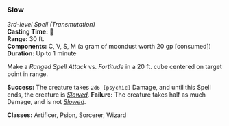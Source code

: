 ### Slow
*3rd-level Spell (Transmutation)*  
**Casting Time:** 🔷  
**Range:** 30 ft.  
**Components:** C, V, S, M (a gram of moondust worth 20 gp [consumed])  
**Duration:** Up to 1 minute  

Make a *Ranged Spell Attack* vs. *Fortitude* in a 20 ft. cube centered on target point in range.

**Success:** The creature takes `2d6 [psychic]` Damage, and until this Spell ends, the creature is *[Slowed]*.
**Failure:** The creature takes half as much Damage, and is not *[Slowed]*.

**Classes:** Artificer, Psion, Sorcerer, Wizard

[Slowed]: ../../Rules/Conditions/Slowed.md
